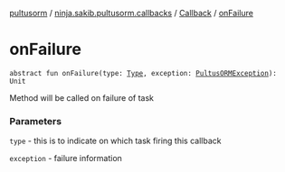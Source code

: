 [pultusorm](../../index.md) / [ninja.sakib.pultusorm.callbacks](../index.md) / [Callback](index.md) / [onFailure](.)

# onFailure

`abstract fun onFailure(type: `[`Type`](../../ninja.sakib.pultusorm.core/-pultus-o-r-m-query/-type/index.md)`, exception: `[`PultusORMException`](../../ninja.sakib.pultusorm.exceptions/-pultus-o-r-m-exception/index.md)`): Unit`

Method will be called on failure of task

### Parameters

`type` - this is to indicate on which task firing this callback

`exception` - failure information